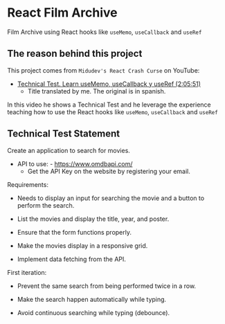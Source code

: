 # React Film Archive

Film Archive using React hooks like `useMemo`, `useCallback` and `useRef`

## The reason behind this project

This project comes from `Midudev's React Crash Curse` on YouTube:

- [Technical Test. Learn useMemo, useCallback y useRef
  (2:05:51)](https://www.youtube.com/watch?v=GOEiMwDJ3lc&list=PLUofhDIg_38q4D0xNWp7FEHOTcZhjWJ29&index=5)
  - Title translated by me. The original is in spanish.

In this video he shows a Technical Test and he leverage the experience teaching
how to use the React hooks like `useMemo`, `useCallback` and `useRef`

## Technical Test Statement

Create an application to search for movies.

- API to use: - <https://www.omdbapi.com/>
  - Get the API Key on the website by registering your email.

Requirements:

- Needs to display an input for searching the movie and a button to perform the
search.

- List the movies and display the title, year, and poster.

- Ensure that the form functions properly.

- Make the movies display in a responsive grid.

- Implement data fetching from the API.

First iteration:

- Prevent the same search from being performed twice in a row.

- Make the search happen automatically while typing.

- Avoid continuous searching while typing (debounce).
